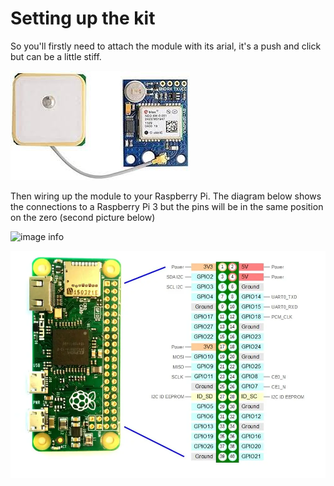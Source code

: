 # Setting up the kit

So you'll firstly need to attach the module with its arial, it's a push and click but can be a little stiff. 

![image info](./Images/gps_module.jpeg)

Then wiring up the module to your Raspberry Pi. The diagram below shows the connections to a Raspberry Pi 3 but the pins will be in the same position on the zero (second picture below)

![image info](./Images/neo.png)

![image info](./Images/Raspberry-PI-Zero-Pinout-schema.jpg)
